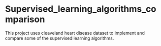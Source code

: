 # Supervised_learning_algorithms_comparison
This project uses cleaveland heart disease dataset to implement and compare some of the supervised learning algorithms.
